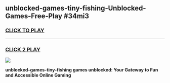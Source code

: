 
## unblocked-games-tiny-fishing-Unblocked-Games-Free-Play #34mi3
<h3>
<a href="https://us.freeplayer.one?title=unblocked-games-tiny-fishing&ref=9M">CLICK TO PLAY</a></h3>
<hr>

<h3>
<a href="https://us.freeplayer.one?title=unblocked-games-tiny-fishing&ref=9M">CLICK 2 PLAY</a>
  
</h3>

<a href="https://us.freeplayer.one?title=unblocked-games-tiny-fishing&ref=9M"><img src="https://clearcache.store/games.png"></a>


**unblocked-games-tiny-fishing games unblocked: Your Gateway to Fun and Accessible Online Gaming**
